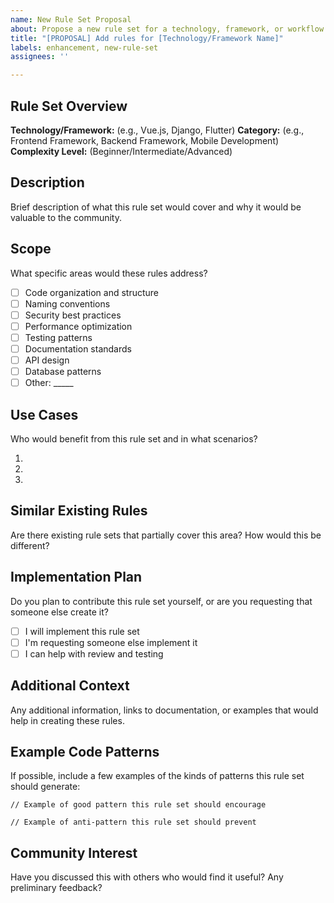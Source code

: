 ```yaml
---
name: New Rule Set Proposal
about: Propose a new rule set for a technology, framework, or workflow
title: "[PROPOSAL] Add rules for [Technology/Framework Name]"
labels: enhancement, new-rule-set
assignees: ''

---
```


## Rule Set Overview

**Technology/Framework:** (e.g., Vue.js, Django, Flutter)
**Category:** (e.g., Frontend Framework, Backend Framework, Mobile Development)
**Complexity Level:** (Beginner/Intermediate/Advanced)

## Description

Brief description of what this rule set would cover and why it would be valuable to the community.

## Scope

What specific areas would these rules address?

- [ ] Code organization and structure
- [ ] Naming conventions
- [ ] Security best practices
- [ ] Performance optimization
- [ ] Testing patterns
- [ ] Documentation standards
- [ ] API design
- [ ] Database patterns
- [ ] Other: _____

## Use Cases

Who would benefit from this rule set and in what scenarios?

1. 
2. 
3. 

## Similar Existing Rules

Are there existing rule sets that partially cover this area? How would this be different?

## Implementation Plan

Do you plan to contribute this rule set yourself, or are you requesting that someone else create it?

- [ ] I will implement this rule set
- [ ] I'm requesting someone else implement it
- [ ] I can help with review and testing

## Additional Context

Any additional information, links to documentation, or examples that would help in creating these rules.

## Example Code Patterns

If possible, include a few examples of the kinds of patterns this rule set should generate:

```language
// Example of good pattern this rule set should encourage
```

```language
// Example of anti-pattern this rule set should prevent
```

## Community Interest

Have you discussed this with others who would find it useful? Any preliminary feedback?